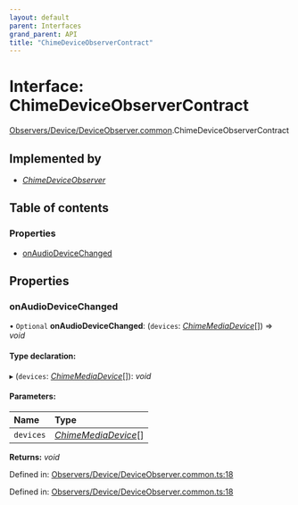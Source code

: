 ```yaml
---
layout: default
parent: Interfaces
grand_parent: API
title: "ChimeDeviceObserverContract"
---
```


# Interface: ChimeDeviceObserverContract

[Observers/Device/DeviceObserver.common](../modules/observers_device_deviceobserver_common.md).ChimeDeviceObserverContract

## Implemented by

* [*ChimeDeviceObserver*](../classes/observers_device_deviceobserver_common.chimedeviceobserver.md)

## Table of contents

### Properties

- [onAudioDeviceChanged](observers_device_deviceobserver_common.chimedeviceobservercontract.md#onaudiodevicechanged)

## Properties

### onAudioDeviceChanged

• `Optional` **onAudioDeviceChanged**: (`devices`: [*ChimeMediaDevice*](device_device_common.chimemediadevice.md)[]) => *void*

#### Type declaration:

▸ (`devices`: [*ChimeMediaDevice*](device_device_common.chimemediadevice.md)[]): *void*

#### Parameters:

Name | Type |
:------ | :------ |
`devices` | [*ChimeMediaDevice*](device_device_common.chimemediadevice.md)[] |

**Returns:** *void*

Defined in: [Observers/Device/DeviceObserver.common.ts:18](https://github.com/atabix/nativescript-plugins/blob/90ee9de/packages/nativescript-amazon-chime/support/Observers/Device/DeviceObserver.common.ts#L18)

Defined in: [Observers/Device/DeviceObserver.common.ts:18](https://github.com/atabix/nativescript-plugins/blob/90ee9de/packages/nativescript-amazon-chime/support/Observers/Device/DeviceObserver.common.ts#L18)
